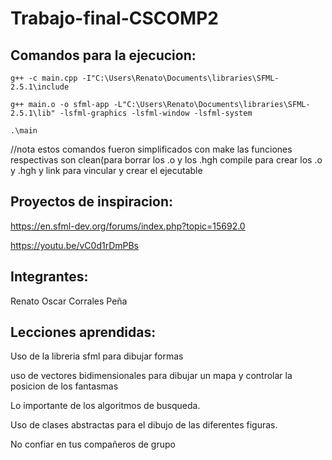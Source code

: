 # Trabajo-final-CSCOMP2
## Comandos para la ejecucion:

   ``g++ -c main.cpp -I"C:\Users\Renato\Documents\libraries\SFML-2.5.1\include ``
   
   
   ``g++ main.o -o sfml-app -L"C:\Users\Renato\Documents\libraries\SFML-2.5.1\lib" -lsfml-graphics -lsfml-window -lsfml-system  ``
   
   
   ``.\main ``
   
   
//nota estos comandos fueron simplificados con make las funciones respectivas son clean(para borrar los .o y los .hgh compile para crear los .o y .hgh y link para vincular y crear el ejecutable
## Proyectos de inspiracion:

https://en.sfml-dev.org/forums/index.php?topic=15692.0

https://youtu.be/vC0d1rDmPBs

## Integrantes:
Renato Oscar Corrales Peña
## Lecciones aprendidas:

Uso de la libreria sfml para dibujar formas

uso de vectores bidimensionales para dibujar un mapa y controlar la posicion de los fantasmas

Lo importante de los algoritmos de busqueda.

Uso de clases abstractas para el dibujo de las diferentes figuras. 

No confiar en tus compañeros de grupo
